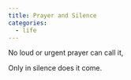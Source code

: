 ```yaml
---
title: Prayer and Silence
categories:
  - life
---
```


No loud or urgent prayer
can call it,

Only in silence
does it come.
